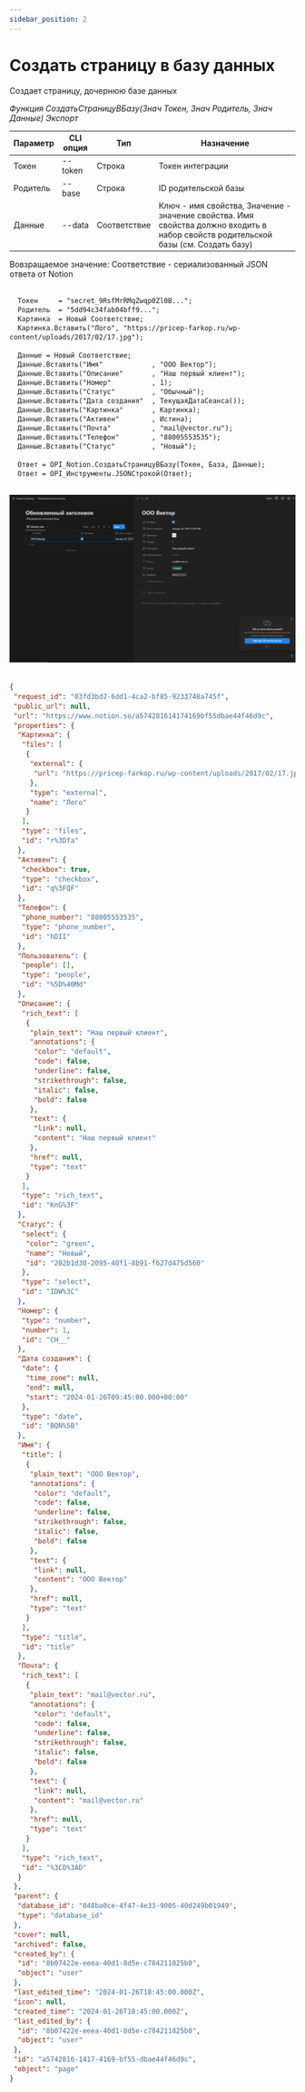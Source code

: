 ```yaml
---
sidebar_position: 2
---
```


# Создать страницу в базу данных
Создает страницу, дочернюю базе данных


*Функция СоздатьСтраницуВБазу(Знач Токен, Знач Родитель, Знач Данные) Экспорт*

  | Параметр | CLI опция | Тип | Назначение |
  |-|-|-|-|
  | Токен | --token | Строка | Токен интеграции |
  | Родитель | --base | Строка | ID родительской базы |
  | Данные | --data | Соответствие | Ключ - имя свойства, Значение - значение свойства. Имя свойства должно входить в набор свойств родительской базы (см. Создать базу) |
  
  Вовзращаемое значение: Соответствие - сериализованный JSON ответа от Notion

```bsl title="Пример кода"
	
  Токен     = "secret_9RsfMrRMqZwqp0Zl0B...";
  Родитель  = "5dd94c34fab04bff9...";
  Картинка  = Новый Соответствие;
  Картинка.Вставить("Лого", "https://pricep-farkop.ru/wp-content/uploads/2017/02/17.jpg");

  Данные = Новый Соответствие;
  Данные.Вставить("Имя"            , "ООО Вектор");
  Данные.Вставить("Описание"       , "Наш первый клиент");
  Данные.Вставить("Номер"          , 1);
  Данные.Вставить("Статус"         , "Обычный");
  Данные.Вставить("Дата создания"  , ТекущаяДатаСеанса());
  Данные.Вставить("Картинка"       , Картинка);
  Данные.Вставить("Активен"        , Истина);
  Данные.Вставить("Почта"          , "mail@vector.ru");
  Данные.Вставить("Телефон"        , "88005553535");
  Данные.Вставить("Статус"         , "Новый");

  Ответ = OPI_Notion.СоздатьСтраницуВБазу(Токен, База, Данные);
  Ответ = OPI_Инструменты.JSONСтрокой(Ответ);                                   
	
```

![Результат](img/2.png)

```json title="Результат"

{
 "request_id": "03fd3bd2-6dd1-4ca2-bf85-9233748a745f",
 "public_url": null,
 "url": "https://www.notion.so/a574281614174169bf55dbae44f46d9c",
 "properties": {
  "Картинка": {
   "files": [
    {
     "external": {
      "url": "https://pricep-farkop.ru/wp-content/uploads/2017/02/17.jpg"
     },
     "type": "external",
     "name": "Лого"
    }
   ],
   "type": "files",
   "id": "r%3Dfa"
  },
  "Активен": {
   "checkbox": true,
   "type": "checkbox",
   "id": "q%3FQF"
  },
  "Телефон": {
   "phone_number": "88005553535",
   "type": "phone_number",
   "id": "hDII"
  },
  "Пользователь": {
   "people": [],
   "type": "people",
   "id": "%5D%40Md"
  },
  "Описание": {
   "rich_text": [
    {
     "plain_text": "Наш первый клиент",
     "annotations": {
      "color": "default",
      "code": false,
      "underline": false,
      "strikethrough": false,
      "italic": false,
      "bold": false
     },
     "text": {
      "link": null,
      "content": "Наш первый клиент"
     },
     "href": null,
     "type": "text"
    }
   ],
   "type": "rich_text",
   "id": "KnG%3F"
  },
  "Статус": {
   "select": {
    "color": "green",
    "name": "Новый",
    "id": "202b1d30-2095-40f1-8b91-f627d475d560"
   },
   "type": "select",
   "id": "IDW%3C"
  },
  "Номер": {
   "type": "number",
   "number": 1,
   "id": "CH__"
  },
  "Дата создания": {
   "date": {
    "time_zone": null,
    "end": null,
    "start": "2024-01-26T09:45:00.000+00:00"
   },
   "type": "date",
   "id": "BQN%5B"
  },
  "Имя": {
   "title": [
    {
     "plain_text": "ООО Вектор",
     "annotations": {
      "color": "default",
      "code": false,
      "underline": false,
      "strikethrough": false,
      "italic": false,
      "bold": false
     },
     "text": {
      "link": null,
      "content": "ООО Вектор"
     },
     "href": null,
     "type": "text"
    }
   ],
   "type": "title",
   "id": "title"
  },
  "Почта": {
   "rich_text": [
    {
     "plain_text": "mail@vector.ru",
     "annotations": {
      "color": "default",
      "code": false,
      "underline": false,
      "strikethrough": false,
      "italic": false,
      "bold": false
     },
     "text": {
      "link": null,
      "content": "mail@vector.ru"
     },
     "href": null,
     "type": "text"
    }
   ],
   "type": "rich_text",
   "id": "%3CO%3AD"
  }
 },
 "parent": {
  "database_id": "048ba0ce-4f47-4e33-9005-40d249b01949",
  "type": "database_id"
 },
 "cover": null,
 "archived": false,
 "created_by": {
  "id": "8b07422e-eeea-40d1-8d5e-c784211825b0",
  "object": "user"
 },
 "last_edited_time": "2024-01-26T18:45:00.000Z",
 "icon": null,
 "created_time": "2024-01-26T18:45:00.000Z",
 "last_edited_by": {
  "id": "8b07422e-eeea-40d1-8d5e-c784211825b0",
  "object": "user"
 },
 "id": "a5742816-1417-4169-bf55-dbae44f46d9c",
 "object": "page"
}

```

